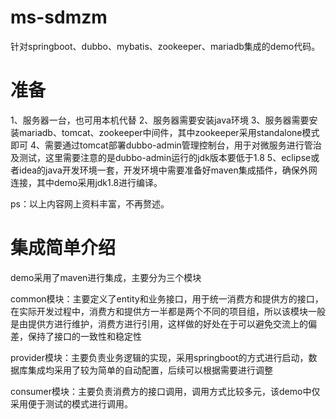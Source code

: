 # ms-sdmzm

针对springboot、dubbo、mybatis、zookeeper、mariadb集成的demo代码。


# 准备
1、服务器一台，也可用本机代替
2、服务器需要安装java环境
3、服务器需要安装mariadb、tomcat、zookeeper中间件，其中zookeeper采用standalone模式即可
4、需要通过tomcat部署dubbo-admin管理控制台，用于对微服务进行管治及测试，这里需要注意的是dubbo-admin运行的jdk版本要低于1.8
5、eclipse或者idea的java开发环境一套，开发环境中需要准备好maven集成插件，确保外网连接，其中demo采用jdk1.8进行编译。

ps：以上内容网上资料丰富，不再赘述。

# 集成简单介绍
demo采用了maven进行集成，主要分为三个模块

common模块：主要定义了entity和业务接口，用于统一消费方和提供方的接口，在实际开发过程中，消费方和提供方一半都是两个不同的项目组，所以该模块一般是由提供方进行维护，消费方进行引用，这样做的好处在于可以避免交流上的偏差，保持了接口的一致性和稳定性

provider模块：主要负责业务逻辑的实现，采用springboot的方式进行启动，数据库集成均采用了较为简单的自动配置，后续可以根据需要进行调整

consumer模块：主要负责消费方的接口调用，调用方式比较多元，该demo中仅采用便于测试的模式进行调用。


